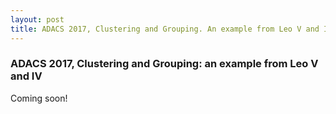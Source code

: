 ```yaml
---
layout: post
title: ADACS 2017, Clustering and Grouping. An example from Leo V and IV
---
```


### ADACS 2017, Clustering and Grouping: an example from Leo V and IV

Coming soon!

<!-- Next you can update your site name, avatar and other options using the _config.yml file in the root of your repository (shown below). -->
